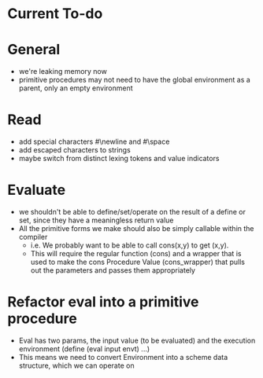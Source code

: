 # Current To-do

# General
- we're leaking memory now
- primitive procedures may not need to have the global environment as a parent, only an empty environment

# Read
- add special characters #\newline and #\space
- add escaped characters to strings
- maybe switch from distinct lexing tokens and value indicators

# Evaluate
- we shouldn't be able to define/set/operate on the result of a define or set, since they have a meaningless return value
- All the primitive forms we make should also be simply callable within the compiler
    - i.e. We probably want to be able to call cons(x,y) to get (x,y).
    - This will require the regular function (cons) and a wrapper that is used to make the cons Procedure Value (cons_wrapper) that pulls out the parameters and passes them appropriately

# Refactor eval into a primitive procedure
- Eval has two params, the input value (to be evaluated) and the execution environment
    (define (eval input envt) ...)
- This means we need to convert Environment into a scheme data structure, which we can operate on
